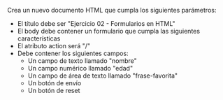 Crea un nuevo documento HTML que cumpla los siguientes parámetros:

- El título debe ser "Ejercicio 02 - Formularios en HTML"
- El body debe contener un formulario que cumpla las siguientes características
- El atributo action será "/"
- Debe contener los siguientes campos:
  - Un campo de texto llamado "nombre"
  - Un campo numérico llamado "edad"
  - Un campo de área de texto llamado "frase-favorita"
  - Un botón de envío
  - Un botón de reset